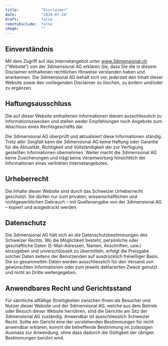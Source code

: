 ```yaml
---
title:          "Disclaimer"
date:           "2018-07-24"
draft:          false
robotsExclude:  false
image:          ""
---
```

## Einverständnis

Mit dem Zugriff auf das Internetangebot unter www.3dimensional.ch (“Website“) von der 3dimensional AG erklären Sie, dass Sie die in diesem Disclaimer enthaltenen rechtlichen Hinweise verstanden haben und anerkennen. Die 3dimensional AG behält sich vor, jederzeit den Inhalt dieser Website sowie den vorliegenden Disclaimer zu löschen, zu ändern und/oder zu ergänzen.

## Haftungsausschluss

Die auf dieser Website enthaltenen Informationen dienen ausschliesslich zu Informationszwecken und stellen weder Empfehlungen noch Angebote zum Abschluss eines Rechtsgeschäfts dar.

Die 3dimensional AG überprüft und aktualisiert diese Informationen ständig. Trotz aller Sorgfalt kann die 3dimensional AG keine Haftung oder Garantie für die Aktualität, Richtigkeit und Vollständigkeit der zur Verfügung gestellten Informationen übernehmen. Weiter macht die 3dimensional AG keine Zusicherungen und trägt keine Verantwortung hinsichtlich der Informationen eines verlinkten Internetangebotes.

## Urheberrecht

Die Inhalte dieser Website sind durch das Schweizer Urheberrecht geschützt. Sie dürfen nur zum privaten, wissenschaftlichen und nichtgewerblichen Gebrauch – mit Quellenangabe von der 3dimensional AG – kopiert und ausgedruckt werden.

## Datenschutz

Die 3dimensional AG hält sich an die Datenschutzbestimmungen des Schweizer Rechts. Wo die Möglichkeit besteht, persönliche oder geschäftliche Daten (E-Mail-Adressen, Namen, Anschriften, usw.) einzugeben und unverschlüsselt zu übermitteln, erfolgt die Preisgabe solcher Daten seitens der Benutzenden auf ausdrücklich freiwilliger Basis. Die so gesammelten Daten werden ausschliesslich für den Versand von gewünschten Informationen oder zum jeweils deklarierten Zweck genutzt und nicht an Dritte weitergegeben.

## Anwendbares Recht und Gerichtsstand

Für sämtliche allfällige Streitigkeiten zwischen Ihnen als Besucher und Nutzer dieser Website und der 3dimensional AG, welche aus dem Betrieb oder Besuch dieser Website herrühren, sind die Gerichte am Sitz der 3dimensional AG zuständig. Anwendbar ist ausschliesslich Schweizer Recht. Sollte ein Gericht eine der vorstehenden Bestimmungen für nicht anwendbar erklären, kommt die betreffende Bestimmung im zulässigen Ausmass zur Anwendung, ohne dass dadurch die Gültigkeit der übrigen Bestimmungen berührt wird.